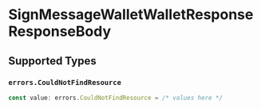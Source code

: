 # SignMessageWalletWalletResponseResponseBody


## Supported Types

### `errors.CouldNotFindResource`

```typescript
const value: errors.CouldNotFindResource = /* values here */
```

